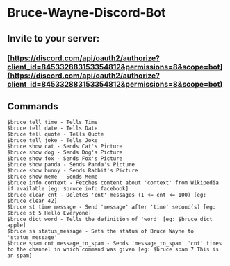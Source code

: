 # Bruce-Wayne-Discord-Bot

## Invite to your server:
### [https://discord.com/api/oauth2/authorize?client_id=845332883153354812&permissions=8&scope=bot](https://discord.com/api/oauth2/authorize?client_id=845332883153354812&permissions=8&scope=bot)

## Commands
```
$bruce tell time - Tells Time
$bruce tell date - Tells Date
$bruce tell quote - Tells Quote
$bruce tell joke - Tells Joke
$bruce show cat - Sends Cat's Picture
$bruce show dog - Sends Dog's Picture
$bruce show fox - Sends Fox's Picture
$bruce show panda - Sends Panda's Picture
$bruce show bunny - Sends Rabbit's Picture
$bruce show meme - Sends Meme
$bruce info context - Fetches content about 'context' from Wikipedia if available [eg: $bruce info facebook]
$bruce clear cnt - Deletes 'cnt' messages (1 <= cnt <= 100) [eg: $bruce clear 42]
$bruce st time message - Send 'message' after 'time' second(s) [eg: $bruce st 5 Hello Everyone]
$bruce dict word - Tells the definition of 'word' [eg: $bruce dict apple]
$bruce ss status_message - Sets the status of Bruce Wayne to 'status_message'
$bruce spam cnt message_to_spam - Sends 'message_to_spam' 'cnt' times to the channel in which command was given [eg: $bruce spam 7 This is an spam]
```